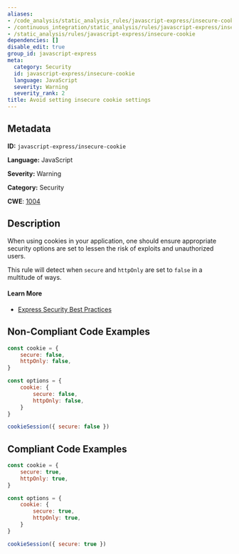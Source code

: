 ```yaml
---
aliases:
- /code_analysis/static_analysis_rules/javascript-express/insecure-cookie
- /continuous_integration/static_analysis/rules/javascript-express/insecure-cookie
- /static_analysis/rules/javascript-express/insecure-cookie
dependencies: []
disable_edit: true
group_id: javascript-express
meta:
  category: Security
  id: javascript-express/insecure-cookie
  language: JavaScript
  severity: Warning
  severity_rank: 2
title: Avoid setting insecure cookie settings
---
```

<!--  SOURCED FROM https://github.com/DataDog/datadog-static-analyzer-rule-docs -->


## Metadata
**ID:** `javascript-express/insecure-cookie`

**Language:** JavaScript

**Severity:** Warning

**Category:** Security

**CWE**: [1004](https://cwe.mitre.org/data/definitions/1004.html)

## Description
When using cookies in your application, one should ensure appropriate security options are set to lessen the risk of exploits and unauthorized users. 

This rule will detect when `secure` and `httpOnly` are set to `false` in a multitude of ways.

#### Learn More

- [Express Security Best Practices](https://expressjs.com/en/advanced/best-practice-security.html#use-cookies-securely)

## Non-Compliant Code Examples
```javascript
const cookie = {
    secure: false,
    httpOnly: false,
}

const options = {
    cookie: {
        secure: false,
        httpOnly: false,
    }
}

cookieSession({ secure: false })
```

## Compliant Code Examples
```javascript
const cookie = {
    secure: true,
    httpOnly: true,
}

const options = {
    cookie: {
        secure: true,
        httpOnly: true,
    }
}

cookieSession({ secure: true })
```
